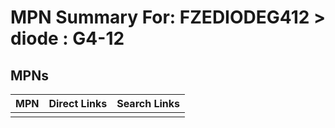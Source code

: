 



# MPN Summary For: FZEDIODEG412 > diode : G4-12

## MPNs
  

|MPN|Direct Links|Search Links|
| :--- | :--- | :--- |
||||
